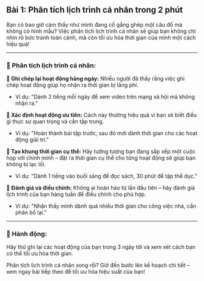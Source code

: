 ## Bài 1: Phân tích lịch trình cá nhân trong 2 phút

Bạn có bao giờ cảm thấy như mình đang cố gắng ghép một câu đố mà không có hình mẫu? Việc phân tích lịch trình cá nhân sẽ giúp bạn không chỉ nhìn rõ bức tranh toàn cảnh, mà còn tối ưu hóa thời gian của mình một cách hiệu quả!

---

### 📌 Phân tích lịch trình cá nhân:

**🔹 Ghi chép lại hoạt động hàng ngày:**
Nhiều người đã thấy rằng việc ghi chép hoạt động giúp họ nhận ra thời gian bị lãng phí.

- Ví dụ: "Dành 2 tiếng mỗi ngày để xem video trên mạng xã hội mà không nhận ra."

**🔹 Xác định hoạt động ưu tiên:**
Cách này thường hiệu quả vì bạn sẽ biết điều gì thực sự quan trọng và cần tập trung.

- Ví dụ: "Hoàn thành bài tập trước, sau đó mới dành thời gian cho các hoạt động giải trí."

**🔹 Tạo khung thời gian cụ thể:**
Hãy tưởng tượng bạn đang sắp xếp một cuộc họp với chính mình – đặt ra thời gian cụ thể cho từng hoạt động sẽ giúp bạn không bị lạc lối.

- Ví dụ: "Dành 1 tiếng vào buổi sáng để đọc sách, 30 phút để tập thể dục."

**🔹 Đánh giá và điều chỉnh:**
Không ai hoàn hảo từ lần đầu tiên – hãy đánh giá lịch trình của bạn hàng tuần để điều chỉnh cho phù hợp.

- Ví dụ: "Nhận thấy mình dành quá nhiều thời gian cho công việc nhà, cần phân bổ lại."

---

### 🚀 Hành động:

Hãy thử ghi lại các hoạt động của bạn trong 3 ngày tới và xem xét cách bạn có thể tối ưu hóa thời gian.

Phân tích lịch trình cá nhân xong rồi? Giờ đến bước lên kế hoạch chi tiết – xem ngay bài tiếp theo để tối ưu hóa hiệu suất của bạn!